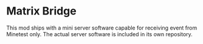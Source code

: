 # Matrix Bridge

This mod ships with a mini server software capable for receiving event from Minetest only. The actual server software is included in its own repository.